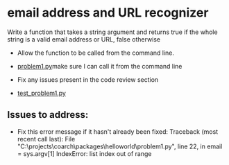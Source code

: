 # email address and URL recognizer

Write a function that takes a string argument and returns true if the whole string is a valid email address or URL, false otherwise

- Allow the function to be called from the command line.

-   [problem1.py](problem1.py)make sure I can call it from the command line
-  Fix any issues present in the code review section

-   [test_problem1.py](test_problem1.py)
## Issues to address:

- Fix this error message if it hasn't already been fixed:
Traceback (most recent call last):
  File "C:\projects\coarch\packages\helloworld\problem1.py", line 22, in <module>
    email = sys.argv[1]
IndexError: list index out of range

